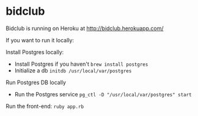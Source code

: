 # bidclub

Bidclub is running on Heroku at http://bidclub.herokuapp.com/

If you want to run it locally:

Install Postgres locally:
* Install Postgres if you haven't `brew install postgres`
* Initialize a db `initdb /usr/local/var/postgres`

Run Postgres DB locally
* Run the Postgres service `pg_ctl -D "/usr/local/var/postgres" start`

Run the front-end:
`ruby app.rb`
